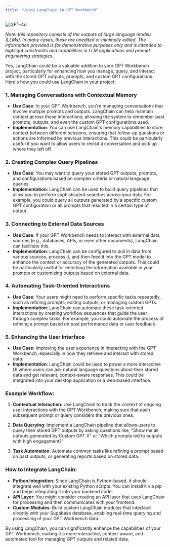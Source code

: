 ```yaml
---
title: "Using LangChain in GPT Workbench"
---
```

![GPT-4o](https://img.shields.io/badge/GPT--4o-3333FF?style=for-the-badge&logo=openai&logoColor=white)



*Note: this repository consists of the outputs of large language models (LLMs). In many cases, these are unedited or minimally edited. The information provided is for demonstrative purposes only and is intended to highlight constraints and capabilities in LLM applications and prompt engineering strategies.*


Yes, LangChain could be a valuable addition to your GPT Workbench project, particularly for enhancing how you manage, query, and interact with the stored GPT outputs, prompts, and custom GPT configurations. Here's how you could use LangChain in your project:

### 1. **Managing Conversations with Contextual Memory**
   - **Use Case**: In your GPT Workbench, you're managing conversations that involve multiple prompts and outputs. LangChain can help maintain context across these interactions, allowing the system to remember past prompts, outputs, and even the custom GPT configurations used.
   - **Implementation**: You can use LangChain's memory capabilities to store context between different sessions, ensuring that follow-up questions or actions are informed by previous interactions. This could be particularly useful if you want to allow users to revisit a conversation and pick up where they left off.

### 2. **Creating Complex Query Pipelines**
   - **Use Case**: You may want to query your stored GPT outputs, prompts, and configurations based on complex criteria or natural language queries.
   - **Implementation**: LangChain can be used to build query pipelines that allow you to perform sophisticated searches across your data. For example, you could query all outputs generated by a specific custom GPT configuration or all prompts that resulted in a certain type of output.

### 3. **Connecting to External Data Sources**
   - **Use Case**: If your GPT Workbench needs to interact with external data sources (e.g., databases, APIs, or even other documents), LangChain can facilitate this.
   - **Implementation**: LangChain can be configured to pull in data from various sources, process it, and then feed it into the GPT model to enhance the context or accuracy of the generated outputs. This could be particularly useful for enriching the information available in your prompts or customizing outputs based on external data.

### 4. **Automating Task-Oriented Interactions**
   - **Use Case**: Your users might need to perform specific tasks repeatedly, such as refining prompts, editing outputs, or managing custom GPTs.
   - **Implementation**: LangChain can automate these task-oriented interactions by creating workflow sequences that guide the user through complex tasks. For example, you could automate the process of refining a prompt based on past performance data or user feedback.

### 5. **Enhancing the User Interface**
   - **Use Case**: Improving the user experience in interacting with the GPT Workbench, especially in how they retrieve and interact with stored data.
   - **Implementation**: LangChain could be used to power a more interactive UI where users can ask natural language questions about their stored data and get relevant, context-aware responses. This could be integrated into your desktop application or a web-based interface.

### Example Workflow:
1. **Contextual Interaction**: Use LangChain to track the context of ongoing user interactions with the GPT Workbench, making sure that each subsequent prompt or query considers the previous ones.
   
2. **Data Querying**: Implement a LangChain pipeline that allows users to query their stored GPT outputs by asking questions like, "Show me all outputs generated by Custom GPT X" or "Which prompts led to outputs with high engagement?"

3. **Task Automation**: Automate common tasks like refining a prompt based on past outputs, or generating reports based on stored data.

### How to Integrate LangChain:
- **Python Integration**: Since LangChain is Python-based, it should integrate well with your existing Python scripts. You can install it via pip and begin integrating it into your backend code.
- **API Layer**: You might consider creating an API layer that uses LangChain for processing and then communicates with your frontend.
- **Custom Modules**: Build custom LangChain modules that interface directly with your Supabase database, enabling real-time querying and processing of your GPT Workbench data.

By using LangChain, you can significantly enhance the capabilities of your GPT Workbench, making it a more interactive, context-aware, and automated tool for managing GPT outputs and related data.